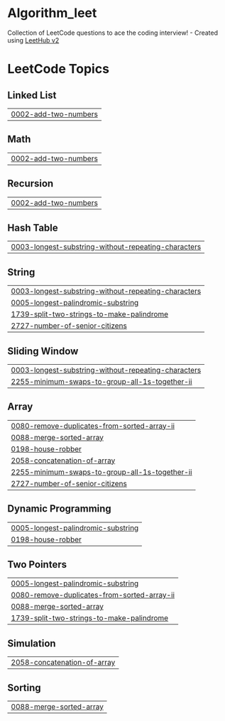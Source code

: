 # Algorithm_leet
Collection of LeetCode questions to ace the coding interview! - Created using [LeetHub v2](https://github.com/arunbhardwaj/LeetHub-2.0)

<!---LeetCode Topics Start-->
# LeetCode Topics
## Linked List
|  |
| ------- |
| [0002-add-two-numbers](https://github.com/kungbi/Algorithm_leet/tree/master/0002-add-two-numbers) |
## Math
|  |
| ------- |
| [0002-add-two-numbers](https://github.com/kungbi/Algorithm_leet/tree/master/0002-add-two-numbers) |
## Recursion
|  |
| ------- |
| [0002-add-two-numbers](https://github.com/kungbi/Algorithm_leet/tree/master/0002-add-two-numbers) |
## Hash Table
|  |
| ------- |
| [0003-longest-substring-without-repeating-characters](https://github.com/kungbi/Algorithm_leet/tree/master/0003-longest-substring-without-repeating-characters) |
## String
|  |
| ------- |
| [0003-longest-substring-without-repeating-characters](https://github.com/kungbi/Algorithm_leet/tree/master/0003-longest-substring-without-repeating-characters) |
| [0005-longest-palindromic-substring](https://github.com/kungbi/Algorithm_leet/tree/master/0005-longest-palindromic-substring) |
| [1739-split-two-strings-to-make-palindrome](https://github.com/kungbi/Algorithm_leet/tree/master/1739-split-two-strings-to-make-palindrome) |
| [2727-number-of-senior-citizens](https://github.com/kungbi/Algorithm_leet/tree/master/2727-number-of-senior-citizens) |
## Sliding Window
|  |
| ------- |
| [0003-longest-substring-without-repeating-characters](https://github.com/kungbi/Algorithm_leet/tree/master/0003-longest-substring-without-repeating-characters) |
| [2255-minimum-swaps-to-group-all-1s-together-ii](https://github.com/kungbi/Algorithm_leet/tree/master/2255-minimum-swaps-to-group-all-1s-together-ii) |
## Array
|  |
| ------- |
| [0080-remove-duplicates-from-sorted-array-ii](https://github.com/kungbi/Algorithm_leet/tree/master/0080-remove-duplicates-from-sorted-array-ii) |
| [0088-merge-sorted-array](https://github.com/kungbi/Algorithm_leet/tree/master/0088-merge-sorted-array) |
| [0198-house-robber](https://github.com/kungbi/Algorithm_leet/tree/master/0198-house-robber) |
| [2058-concatenation-of-array](https://github.com/kungbi/Algorithm_leet/tree/master/2058-concatenation-of-array) |
| [2255-minimum-swaps-to-group-all-1s-together-ii](https://github.com/kungbi/Algorithm_leet/tree/master/2255-minimum-swaps-to-group-all-1s-together-ii) |
| [2727-number-of-senior-citizens](https://github.com/kungbi/Algorithm_leet/tree/master/2727-number-of-senior-citizens) |
## Dynamic Programming
|  |
| ------- |
| [0005-longest-palindromic-substring](https://github.com/kungbi/Algorithm_leet/tree/master/0005-longest-palindromic-substring) |
| [0198-house-robber](https://github.com/kungbi/Algorithm_leet/tree/master/0198-house-robber) |
## Two Pointers
|  |
| ------- |
| [0005-longest-palindromic-substring](https://github.com/kungbi/Algorithm_leet/tree/master/0005-longest-palindromic-substring) |
| [0080-remove-duplicates-from-sorted-array-ii](https://github.com/kungbi/Algorithm_leet/tree/master/0080-remove-duplicates-from-sorted-array-ii) |
| [0088-merge-sorted-array](https://github.com/kungbi/Algorithm_leet/tree/master/0088-merge-sorted-array) |
| [1739-split-two-strings-to-make-palindrome](https://github.com/kungbi/Algorithm_leet/tree/master/1739-split-two-strings-to-make-palindrome) |
## Simulation
|  |
| ------- |
| [2058-concatenation-of-array](https://github.com/kungbi/Algorithm_leet/tree/master/2058-concatenation-of-array) |
## Sorting
|  |
| ------- |
| [0088-merge-sorted-array](https://github.com/kungbi/Algorithm_leet/tree/master/0088-merge-sorted-array) |
<!---LeetCode Topics End-->